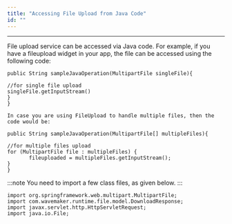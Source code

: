 ```yaml
---
title: "Accessing File Upload from Java Code"
id: ""
---
```

---
File upload service can be accessed via Java code. For example, if you have a fileupload widget in your app, the file can be accessed using the following code:

```
public String sampleJavaOperation(MultipartFile singleFile){

//for single file upload
singleFile.getInputStream()
}
}

In case you are using FileUpload to handle multiple files, then the code would be:

public String sampleJavaOperation(MultipartFile[] multipleFiles){

//for multiple files upload
for (MultipartFile file : multipleFiles) {
       fileuploaded = multipleFiles.getInputStream();
}
}
```

:::note
You need to import a few class files, as given below.
:::

```
import org.springframework.web.multipart.MultipartFile;
import com.wavemaker.runtime.file.model.DownloadResponse;
import javax.servlet.http.HttpServletRequest;
import java.io.File;
```

